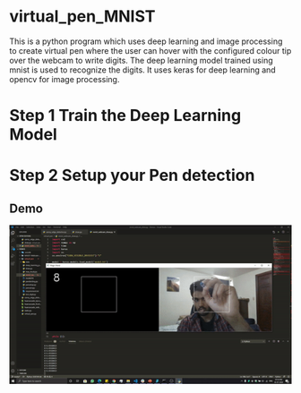 # virtual_pen_MNIST
This is a python program which uses deep learning and image processing to create virtual pen where the user can hover with the configured colour tip over the webcam to write digits. The deep learning model trained using mnist is used to recognize the digits. It uses keras for deep learning and opencv for image processing.


# Step 1 Train the Deep Learning Model
# Step 2 Setup your Pen detection

## Demo
![Virtual Pen Handwriting Detection](demo.gif)
